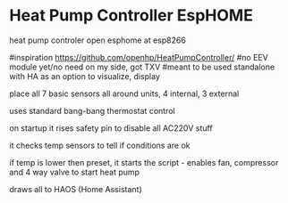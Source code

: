 # Heat Pump Controller EspHOME
heat pump controler open esphome at esp8266

#inspiration https://github.com/openhp/HeatPumpController/
#no EEV module yet/no need on my side, got TXV
#meant to be used standalone with HA as an option to visualize, display 

place all 7 basic sensors all around units, 4 internal, 3 external

uses standard bang-bang thermostat control

on startup it rises safety pin to disable all AC220V stuff

it checks temp sensors to tell if conditions are ok

if temp is lower then preset, it starts the script - enables fan, compressor and 4 way valve to start heat pump

draws all to HAOS (Home Assistant)




